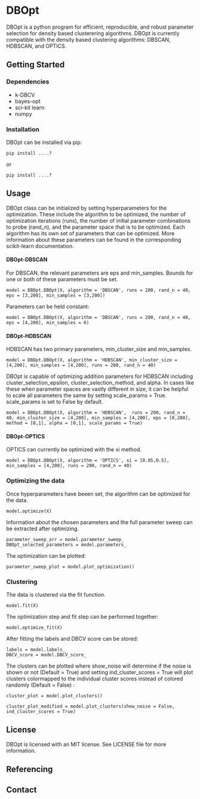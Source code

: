 # DBOpt

DBOpt is a python program for efficient, reproducible, and robust parameter selection for density based clusterering algorithms. DBOpt is currently compatible with the density based clustering algorithms: DBSCAN, HDBSCAN, and OPTICS.

## Getting Started
### Dependencies
- k-DBCV
- bayes-opt
- sci-kit learn
- numpy
### Installation
DBOpt can be installed via pip:
```
pip install ....?
```
or
```
pip install ....?
```

## Usage
DBOpt class can be initialized by setting hyperparameters for the optimization. These include the algorithm to be optimized, the number of optimization iterations (runs), the number of initial parameter combinations to probe (rand_n), and the parameter space that is to be optimized. Each algorithm has its own set of parameters that can be optimized. More information about these parameters can be found in the corresponding scikit-learn documentation.

#### DBOpt-DBSCAN 
For DBSCAN, the relevant parameters are eps and min_samples. Bounds for one or both of these parameters must be set. 
```
model = DBOpt.DBOpt(X, algorithm = 'DBSCAN', runs = 200, rand_n = 40, eps = [3,200], min_samples = [3,200])
```
Parameters can be held constant:
```
model = DBOpt.DBOpt(X, algorithm = 'DBSCAN', runs = 200, rand_n = 40, eps = [4,200], min_samples = 6)
```
#### DBOpt-HDBSCAN
HDBSCAN has two primary parameters, min_cluster_size and min_samples.
```
model = DBOpt.DBOpt(X, algorithm = 'HDBSCAN', min_cluster_size = [4,200], min_samples = [4,200], runs = 200, rand_n = 40)
```
DBOpt is capable of optimizing addition parameters for HDBSCAN including cluster_selection_epsilon, cluster_selection_method, and alpha.
In cases like these when parameter spaces are vastly different in size, it can be helpful to scale all parameters the same by setting scale_params = True. scale_params is set to False by default.
```
model = DBOpt.DBOpt(X, algorithm = 'HDBSCAN',  runs = 200, rand_n = 40, min_cluster_size = [4,200], min_samples = [4,200], eps = [0,200], method = [0,1], alpha = [0,1], scale_params = True)
```
#### DBOpt-OPTICS
OPTICS can currently be optimized with the xi method.
```
model = DBOpt.DBOpt(X, algorithm = 'OPTICS', xi = [0.05,0.5], min_samples = [4,200], runs = 200, rand_n = 40)
```

### Optimizing the data
Once hyperparameters have beeen set, the algorithm can be optimized for the data. 
```
model.optimize(X)
```
Information about the chosen parameters and the full parameter sweep can be extracted after optimizing.
```
parameter_sweep_arr = model.parameter_sweep_
DBOpt_selected_parameters = model.parameters_
```
The optimization can be plotted:
```
parameter_sweep_plot = model.plot_optimization()
```
### Clustering
The data is clustered via the fit function.
```
model.fit(X)
```
The optimization step and fit step can be performed together:
```
model.optimize_fit(X)
```
After fitting the labels and DBCV score can be stored:
```
labels = model.labels_
DBCV_score = model.DBCV_score_
```
The clusters can be plotted where show_noise will determine if the noise is shown or not (Default = True) and setting ind_cluster_scores = True will plot clusters colormapped to the individual cluster scores instead of colored randomly (Default = False) :
```
cluster_plot = model.plot_clusters()
```

```
cluster_plot_modified = model.plot_clusters(show_noise = False, ind_cluster_scores = True)
```

## License
DBOpt is licensed with an MIT license. See LICENSE file for more information.
## Referencing

## Contact 

